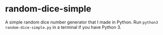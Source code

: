# random-dice-simple
A simple random dice number generator that I made in Python. Run `python3 random-dice-simple.py` in a terminal if you have Python 3.
